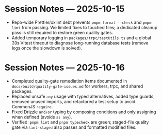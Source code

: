 # Session Notes — 2025-10-15

- Repo-wide Prettier/oxlint debt prevents `pnpm format --check` and `pnpm lint` from passing. We limited fixes to touched files; a dedicated cleanup pass is still required to restore green quality gates.
- Added temporary logging in `packages/trpc/testUtils.ts` and a global 30s Vitest timeout to diagnose long-running database tests (remove logs once the slowdown is solved).
 
# Session Notes — 2025-10-16

- Completed quality-gate remediation items documented in `docs/build/quality-gate-issues.md` for workers, trpc, and shared packages.
- Replaced unsafe `any` usage with typed alternatives, added type guards, removed unused imports, and refactored a test setup to avoid CommonJS `require`.
- Fixed Drizzle `and/or` typing by composing conditions and only assigning when defined (avoids `as any`).
- Verified: `pnpm lint` and `pnpm typecheck` are green; staged-file quality gate via `lint-staged` also passes and formatted modified files.
